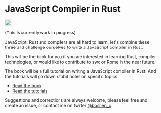 # JavaScript Compiler in Rust

<a href="https://twitter.com/boshen_c">
  <img height="20" src="https://img.shields.io/twitter/follow/boshen_c?style=social" />
</a>

(This is currently work in progress)

JavaScript, Rust and compilers are all hard to learn,
let's combine these three and challenge ourselves to write a JavaScript compiler in Rust.

This will be the book for you if you are interested in learning Rust, compiler technologies,
or would like to contribute to swc or Rome in the near future.

The book will be a full tutorial on writing a JavaScript compiler in Rust.
And the tutorials will go down rabbit holes on specific topics.

- [Read the book](https://boshen.github.io/javascript-compiler-in-rust/docs/intro)
- [Read the tutorials](https://boshen.github.io/javascript-compiler-in-rust/blog)

Suggestions and corrections are always welcome, please feel free and create an issue, or contact me on twitter [@boshen_c](https://twitter.com/boshen_c).
